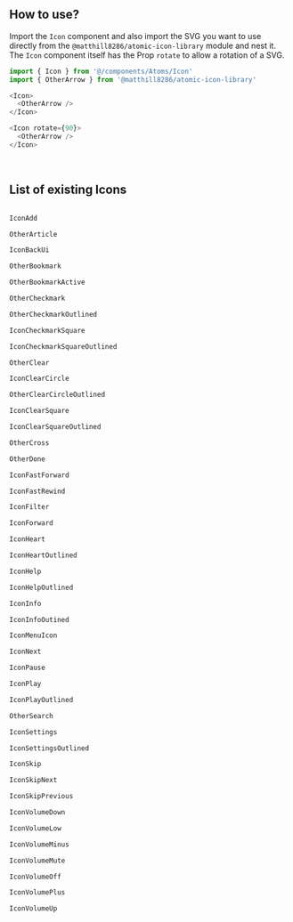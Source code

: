 ## How to use?
Import the `Icon` component and also import the SVG you want to use directly from the `@matthill8286/atomic-icon-library` module and nest it. The `Icon` component itself has the Prop `rotate` to allow a rotation of a SVG.

```javascript
import { Icon } from '@/components/Atoms/Icon'
import { OtherArrow } from '@matthill8286/atomic-icon-library'

<Icon>
  <OtherArrow />
</Icon>

<Icon rotate={90}> 
  <OtherArrow />
</Icon>
```

  &nbsp;

## List of existing Icons

```js

IconAdd

OtherArticle

IconBackUi

OtherBookmark

OtherBookmarkActive

OtherCheckmark

OtherCheckmarkOutlined

IconCheckmarkSquare

IconCheckmarkSquareOutlined

OtherClear

IconClearCircle

OtherClearCircleOutlined

IconClearSquare

IconClearSquareOutlined

OtherCross

OtherDone

IconFastForward

IconFastRewind

IconFilter

IconForward

IconHeart

IconHeartOutlined

IconHelp

IconHelpOutlined

IconInfo

IconInfoOutined

IconMenuIcon

IconNext

IconPause

IconPlay

IconPlayOutlined

OtherSearch

IconSettings

IconSettingsOutlined

IconSkip

IconSkipNext

IconSkipPrevious

IconVolumeDown

IconVolumeLow

IconVolumeMinus

IconVolumeMute

IconVolumeOff

IconVolumePlus

IconVolumeUp

```
